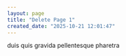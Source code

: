 ```yaml
---
layout: page
title: "Delete Page 1"
created_date: "2025-10-21 12:01:47"
---
```


duis quis gravida pellentesque pharetra 
